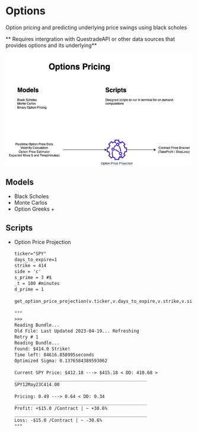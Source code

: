 # Options
Option pricing and predicting underlying price swings using black scholes

** Requires intergration with QuestradeAPI or other data sources that provides options and its underlying**

![alt text](Pattern.png)

## Models
* Black Scholes
* Monte Carlos
* Option Greeks +

## Scripts
* Option Price Projection
    ```
    ticker="SPY"
    days_to_expire=1
    strike = 414
    side = 'c'
    s_prime = 3 #$
    _t = 100 #minutes
    d_prime = 1

    get_option_price_projection(v.ticker,v.days_to_expire,v.strike,v.side,v.s_prime,v._t,v.d_prime)

    """
    >>>
    Reading Bundle...
    Old File: Last Updated 2023-04-19... Refreshing
    Retry # 1
    Reading Bundle...
    Found: $414.0 Strike!
    Time left: 84616.858995seconds
    Optimized Sigma: 0.1376584389593062

    Current SPY Price: $412.18 ---> $415.18 < DD: 410.68 >
    __________________________________________________
    SPY12May23C414.00

    Pricing: 0.49 ---> 0.64 < DD: 0.34
    __________________________________________________
    Profit: +$15.0 /Contract | ~ +30.6%
    __________________________________________________
    Loss: -$15.0 /Contract | ~ -30.6%
    """

    ```


